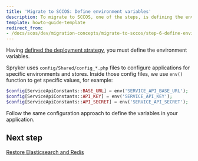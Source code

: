 ```yaml
---
title: 'Migrate to SCCOS: Define environment variables'
description: To migrate to SCCOS, one of the steps, is defining the environment variables.
template: howto-guide-template
redirect_from:
- /docs/scos/dev/migration-concepts/migrate-to-sccos/step-6-define-environment-variables.html
---
```


Having [defined the deployment strategy](/docs/scos/dev/migration-concepts/migrate-to-sccos/step-5-define-the-deployment-strategy.html), you must define the environment variables.

Spryker uses `config/Shared/config_*.php` files to configure applications for specific environments and stores. Inside those config files, we use `env()` function to get specific values, for example:

```php
$config[ServiceApiConstants::BASE_URL] = env('SERVICE_API_BASE_URL');
$config[ServiceApiConstants::API_KEY] = env('SERVICE_API_KEY');
$config[ServiceApiConstants::API_SECRET] = env('SERVICE_API_SECRET');
```
Follow the same configuration approach to define the variables in your application.

## Next step

[Restore Elasticsearch and Redis](/docs/scos/dev/migration-concepts/migrate-to-sccos/step-7-restore-es-and-redis.html)
